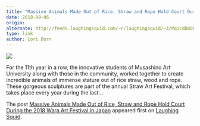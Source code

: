```yaml
---
title: "Massive Animals Made Out of Rice, Straw and Rope Hold Court During the 2018 Wara Art Festival in Japan"
date: 2018-09-06
origin: 
alternate: http://feeds.laughingsquid.com/~r/laughingsquid/~3/Pq1cdD8OOAI/
type: link
author: Lori Dorn
---
```


![](https://laughingsquid.com/wp-content/uploads/2018/09/2018-Wara-Art-Festival.jpg)

For the 11th year in a row, the innovative students of Musashino Art University along with those in the community, worked together to create incredible animals of immense stature out of rice straw, wood and rope. These gorgeous sculptures are part of the annual Straw Art Festival, which takes place every year during the last...

The post [Massive Animals Made Out of Rice, Straw and Rope Hold Court During the 2018 Wara Art Festival in Japan](https://laughingsquid.com/animals-made-of-rice-straw-and-rope/) appeared first on [Laughing Squid](https://laughingsquid.com).

